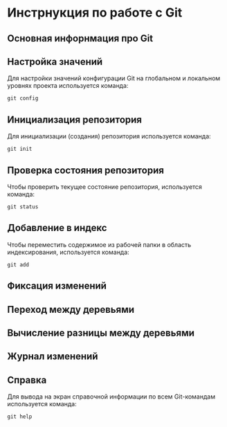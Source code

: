 # **Инстрнукция по работе с Git**

## Основная инфорнмация про Git

## Настройка значений

Для настройки значений конфигурации Git на глобальном и локальном уровнях проекта используется команда:

    git config

## Инициализация репозитория

Для инициализации (создания) репозитория используется команда:

    git init
## Проверка состояния репозитория

Чтобы проверить текущее состояние репозитория, используется команда:

    git status

## Добавление в индекс

Чтобы переместить содержимое из рабочей папки в область индексирования, используется команда:

    git add

## Фиксация изменений

## Переход между деревьями

## Вычисление разницы между деревьями

## Журнал изменений

## Справка

Для вывода на экран справочной информации по всем Git-командам используется команда:

    git help

    